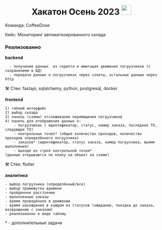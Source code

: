 <h1 align="center">Хакатон Осень 2023<a href="https://daniilshat.ru/" target="_blank"></a> 
<img src="https://github.com/blackcater/blackcater/raw/main/images/Hi.gif" height="32"/></h1>
Команда: CoffeeDose

Кейс: Мониторинг автоматизированного склада

<h3 align="left">Реализованно<a href="https://daniilshat.ru/" target="_blank"></a></h3>

<b>backend</b>
```
  - получение данных  из скрипта и имитация движения погрузчиков (с сохранением в БД)
  - передача данных о погрузчиках через сокеты, остальные данные через http
```
:hammer_and_wrench: Стек:  fastapi, sqlalchemy, python, postgresql, docker

<b>frontend</b>
```
1) гибкий интерфейс
2) выбор склада
3) панель (схема) отслеживания перемещения погрузчиков
4) панель для отображения данных о:
	- погрузчиках ( идентификатор, статус, номер заказа, последнее ТО, следующее ТО)
	- контрольных точек* (общее количество проходов, количество проходов определённого погрузчика)
	- заказов* (идентификатор, статус заказа, номер погрузчика, время выполнения)
	- выходе из строя контрольной точки*
(данные открываются по клику на объект на схеме)
```
:hammer_and_wrench: Стек: flutter

<b>аналитика</b>

	- выбор погрузчика (определённый/все)
	- выбор промежутка времени
	- пройденное расстояние
	- выполненные заказы
	- время проведённое в движении
	- время нахождения в каждом из статусов (ожидание, поездка до заказа, возвращение с заказом)
	- реализованно в виде таблиц

\* - дополнительные задачи

